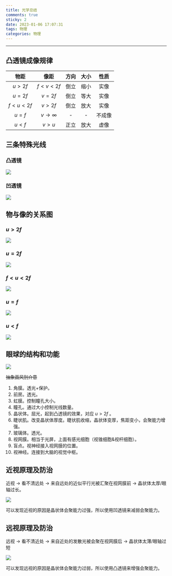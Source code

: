 ```yaml
---
title: 光学总结
comments: true
sticky: 2
date: 2023-01-06 17:07:31
tags: 物理
categories: 物理
---
```


---
<!--more-->

## 凸透镜成像规律

|物距|像距|方向|大小|性质|
|:-:|:-:|:-:|:-:|:-:|
| $u>2f$ | $f<v<2f$ | 倒立 | 缩小 | 实像 |
| $u=2f$ | $v=2f$ | 倒立 | 等大 | 实像 |
| $f<u<2f$ | $v>2f$ | 倒立 | 放大 | 实像 |
| $u=f$ | $v \to \infty$ | - | - | 不成像 |
| $u<f$ | $v>u$ | 正立 | 放大 | 虚像 |

## 三条特殊光线

### 凸透镜

![](/images/凸透镜三条光线.png)
### 凹透镜

![](/images/凹透镜三条光线.png)
## 物与像的关系图

### $u > 2f$

![](/images/u>2f.png)
### $u = 2f$

![](/images/u=2f.png)
### $f<u<2f$

![](/images/f<u<2f.png)
### $u = f$

![](/images/u=f.png)
### $u < f$

![](/images/u<f.png)
## 眼球的结构和功能

![](/images/眼球结构.jpeg)

~~抽象画风别介意~~

1. 角膜。透光+保护。
2. 前房。透光。
3. 虹膜。控制瞳孔大小。
4. 瞳孔。通过大小控制光线数量。
5. 晶状体。屈光，起到凸透镜的效果，对应 $u > 2f$ 。
6. 睫状肌。改变晶状体厚度。睫状肌收缩，晶状体变厚，焦距变小，会聚能力增强。
7. 玻璃体。透光。
8. 视网膜。相当于光屏，上面有感光细胞（视锥细胞&视杆细胞）。
9. 盲点。视神经接入视网膜的位置。
10. 视神经。连接到大脑的视觉中枢。

## 近视原理及防治

近视 -> 看不清远处 -> 来自远处的近似平行光被汇聚在视网膜前 -> 晶状体太厚/眼轴过长。

![](/images/近视原理.jpeg)

可以发现近视的原因是晶状体会聚能力过强，所以使用凹透镜来减弱会聚能力。

## 远视原理及防治

远视 -> 看不清近处 -> 来自近处的发散光被会聚在视网膜后 -> 晶状体太薄/眼轴过短

![](/images/远视原理.jpg)

可以发现远视的原因是晶状体会聚能力过弱，所以使用凸透镜来增强会聚能力。